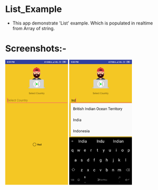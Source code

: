 # List_Example
- This app demonstrate 'List' example. Which is populated in realtime from Array of string.

<h1> Screenshots:- </h1>
<img src='/images/s1.png' height='400px'>
<img src='/images/s2.png' height='400px'>
